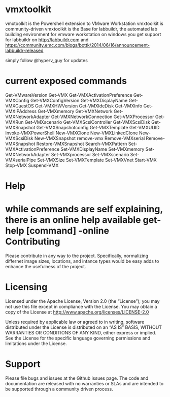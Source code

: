 vmxtoolkit
==========

vmxtoolkit is the Powershell extension to VMware Workstation
vmxtoolkit is community-driven
vmxtoolkit is the Base for labbuildr, the automated lab building environment for vmware workstation on windows
you get support for labbuildr on http://labbuildr.com and https://community.emc.com/blogs/bottk/2014/06/16/announcement-labbuildr-released

simply follow @hyperv_guy for updates

current exposed commands
===========
 Get-VMwareVersion
 Get-VMX
 Get-VMXActivationPreference
 Get-VMXConfig
 Get-VMXConfigVersion
 Get-VMXDisplayName
 Get-VMXGuestOS
 Get-VMXHWVersion
 Get-VMXIdeDisk
 Get-VMXInfo
 Get-VMXIPAddress
 Get-VMXmemory
 Get-VMXNetwork
 Get-VMXNetworkAdapter
 Get-VMXNetworkConnection
 Get-VMXProcessor
 Get-VMXRun
 Get-VMXscenario
 Get-VMXScsiController
 Get-VMXScsiDisk
 Get-VMXSnapshot
 Get-VMXSnapshotconfig
 Get-VMXTemplate
 Get-VMXUUID
 Invoke-VMXPowerShell
 New-VMXClone
 New-VMXLinkedClone
 New-VMXScsiDisk
 New-VMXSnapshot
 remove-vmx
 Remove-VMXserial
 Remove-VMXSnapshot
 Restore-VMXSnapshot
 Search-VMXPattern
 Set-VMXActivationPreference
 Set-VMXDisplayName
 Set-VMXmemory
 Set-VMXNetworkAdapter
 Set-VMXprocessor
 Set-VMXscenario
 Set-VMXserialPipe
 Set-VMXSize
 Set-VMXTemplate
 Set-VMXVnet
 Start-VMX
 Stop-VMX
 Suspend-VMX

Help
==========
while commands are self explaining, there is an online help available get-help [command] -online
Contributing
==========
Please contribute in any way to the project. Specifically, normalizing differnet image sizes, locations, and intance types would be easy adds to enhance the usefulness of the project.

Licensing
==========
Licensed under the Apache License, Version 2.0 (the “License”); you may not use this file except in compliance with the License. You may obtain a copy of the License at http://www.apache.org/licenses/LICENSE-2.0

Unless required by applicable law or agreed to in writing, software distributed under the License is distributed on an “AS IS” BASIS, WITHOUT WARRANTIES OR CONDITIONS OF ANY KIND, either express or implied. See the License for the specific language governing permissions and limitations under the License.

Support
==========
Please file bugs and issues at the Github issues page. The code and documentation are released with no warranties or SLAs and are intended to be supported through a community driven process.
